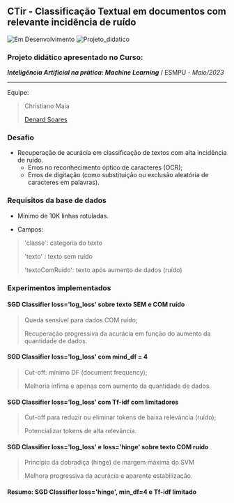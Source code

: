 ## CTir - Classificação Textual em documentos com relevante incidência de ruído
![Em Desenvolvimento](http://img.shields.io/static/v1?label=STATUS&message=EM%20DESENVOLVIMENTO&color=blue)
![Projeto_didatico](http://img.shields.io/static/v1?label=FINALIDADE&message=DIDÁTICA&color=green)

### Projeto didático apresentado no Curso:
***Inteligência Artificial na prática: Machine Learning*** / ESMPU - *Maio/2023*

---

Equipe:
> Christiano Maia
>
> [Denard Soares](https://www.linkedin.com/in/denard)

### Desafio
- Recuperação de acurácia em classificação de textos com alta incidência de ruído.
  - Erros no reconhecimento óptico de caracteres (OCR);
  - Erros de digitação (como substituição ou exclusão aleatória de caracteres em palavras).

### Requisitos da base de dados
- Mínimo de 10K linhas rotuladas.

- Campos:
> 'classe': categoria do texto
> 
> 'texto' : texto sem ruído
> 
> 'textoComRuido': texto após aumento de dados (ruído)


### Experimentos implementados

#### SGD Classifier loss='log_loss' sobre texto SEM e COM ruído
> Queda sensível para dados COM ruído;
> 
> Recuperação progressiva da acurácia em função do aumento da quantidade de dados.

#### SGD Classifier loss='log_loss' com mind_df = 4
> Cut-off: mínimo DF (document frequency);
> 
> Melhoria ínfima e apenas com aumento da quantidade de dados.

#### SGD Classifier loss='log_loss' com Tf-idf com limitadores
> Cut-off para reduzir ou eliminar tokens de baixa relevância (ruído);
> 
> Potencializar tokens de alta relevância.

#### SGD Classifier loss='log_loss' e loss='hinge' sobre texto COM ruído
> Princípio da dobradiça (hinge) de margem máxima do SVM
> 
> Melhora progressiva da acurácia e aparente estabilização.

#### Resumo: SGD Classifier loss='hinge', min_df=4 e Tf-idf limitado
